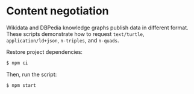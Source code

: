 # Content negotiation

Wikidata and DBPedia knowledge graphs publish data in different format. These scripts demonstrate how to request `text/turtle`, `application/ld+json`, `n-triples`, and `n-quads`.

Restore project dependencies:

```bash
$ npm ci
```

Then, run the script:

```bash
$ npm start
```

